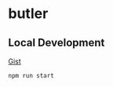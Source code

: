 # butler

## Local Development

[Gist](https://gist.github.com/JackieLiPera/4533b41c6600b65d3eab1db9c8b6e98b)

```bash
npm run start
```
